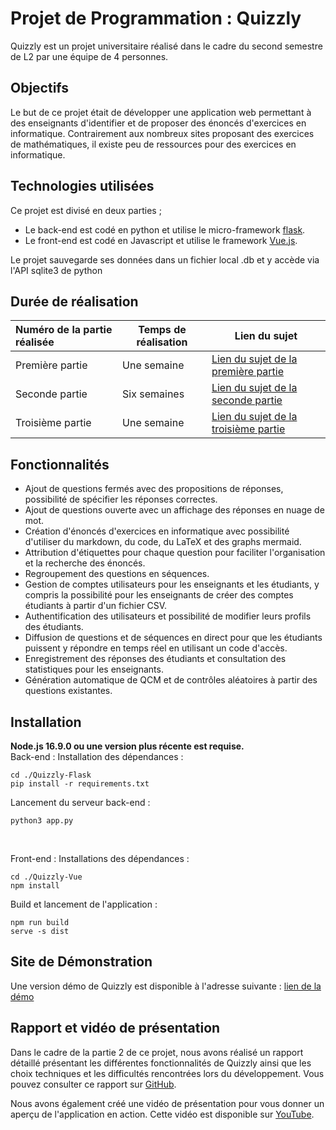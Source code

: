 # Projet de Programmation : Quizzly

Quizzly est un projet universitaire réalisé dans le cadre du second semestre de L2 par une équipe de 4 personnes.

## Objectifs
Le but de ce projet était de développer une application web permettant à des enseignants d'identifier et de proposer des énoncés d'exercices en informatique. 
Contrairement aux nombreux sites proposant des exercices de mathématiques, il existe peu de ressources pour des exercices en informatique.

## Technologies utilisées
Ce projet est divisé en deux parties ;

- Le back-end est codé en python et utilise le micro-framework [flask](https://github.com/pallets/flask).
- Le front-end est codé en Javascript et utilise le framework [Vue.js](https://github.com/vuejs/vue).

Le projet sauvegarde ses données dans un fichier local .db et y accède via l'API sqlite3 de python

## Durée de réalisation

| Numéro de la partie réalisée | Temps de réalisation  | Lien du sujet                                                      |
|:-----------------------------|-----------------------|--------------------------------------------------------------------|
| Première partie              | Une semaine           | [Lien du sujet de la première partie](./Sujets/Sujet_Phase_1.pdf)  |
| Seconde partie               | Six semaines          | [Lien du sujet de la seconde partie](./Sujets/Sujet_Phase_2.pdf)   |
| Troisième partie             | Une semaine           | [Lien du sujet de la troisième partie](./Sujets/Sujet_Phase_3.pdf) |

## Fonctionnalités
- Ajout de questions fermés avec des propositions de réponses, possibilité de spécifier les réponses correctes.
- Ajout de questions ouverte avec un affichage des réponses en nuage de mot.
- Création d'énoncés d'exercices en informatique avec possibilité d'utiliser du markdown, du code, du LaTeX et des graphs mermaid.
- Attribution d'étiquettes pour chaque question pour faciliter l'organisation et la recherche des énoncés.
- Regroupement des questions en séquences.
- Gestion de comptes utilisateurs pour les enseignants et les étudiants, y compris la possibilité pour les enseignants de créer des comptes étudiants à partir d'un fichier CSV.
- Authentification des utilisateurs et possibilité de modifier leurs profils des étudiants.
- Diffusion de questions et de séquences en direct pour que les étudiants puissent y répondre en temps réel en utilisant un code d'accès.
- Enregistrement des réponses des étudiants et consultation des statistiques pour les enseignants.
- Génération automatique de QCM et de contrôles aléatoires à partir des questions existantes.



## Installation

**Node.js 16.9.0 ou une version plus récente est requise.** <br>
Back-end : Installation des dépendances :

```shell
cd ./Quizzly-Flask
pip install -r requirements.txt
```

Lancement du serveur back-end :

```shell
python3 app.py
```

<br>


Front-end : Installations des dépendances :

```shell
cd ./Quizzly-Vue
npm install
```

Build et lancement de l'application :

```shell
npm run build
serve -s dist
```

## Site de Démonstration
Une version démo de Quizzly est disponible à l'adresse suivante : [lien de la démo](https://quizzly.jhune.dev)

## Rapport et vidéo de présentation

Dans le cadre de la partie 2 de ce projet, nous avons réalisé un rapport détaillé présentant les différentes fonctionnalités de Quizzly ainsi que les choix techniques et les difficultés rencontrées lors du développement. 
Vous pouvez consulter ce rapport sur [GitHub](./Rapport).

Nous avons également créé une vidéo de présentation pour vous donner un aperçu de l'application en action. 
Cette vidéo est disponible sur [YouTube](https://www.youtube.com/watch?v=ZQjNgWnm5mE).
